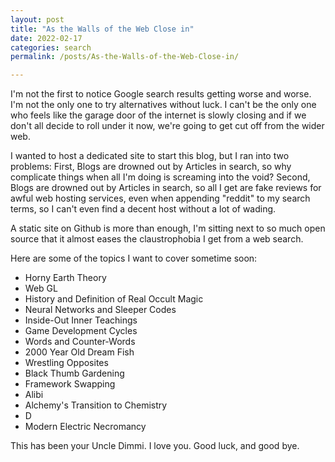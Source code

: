 ```yaml
---
layout: post
title: "As the Walls of the Web Close in"
date: 2022-02-17
categories: search
permalink: /posts/As-the-Walls-of-the-Web-Close-in/

---
```

I'm not the first to notice Google search results getting worse and worse. I'm not the only one to try alternatives without luck. I can't be the only one who feels like the garage door of the internet is slowly closing and if we don't all decide to roll under it now, we're going to get cut off from the wider web.

I wanted to host a dedicated site to start this blog, but I ran into two problems:
First, Blogs are drowned out by Articles in search, so why complicate things when all I'm doing is screaming into the void?
Second, Blogs are drowned out by Articles in search, so all I get are fake reviews for awful web hosting services, even when appending "reddit" to my search terms, so I can't even find a decent host without a lot of wading.

A static site on Github is more than enough, I'm sitting next to so much open source that it almost eases the claustrophobia I get from a web search.

Here are some of the topics I want to cover sometime soon:
- Horny Earth Theory
- Web GL
- History and Definition of Real Occult Magic
- Neural Networks and Sleeper Codes
- Inside-Out Inner Teachings
- Game Development Cycles
- Words and Counter-Words
- 2000 Year Old Dream Fish
- Wrestling Opposites
- Black Thumb Gardening
- Framework Swapping
- Alibi
- Alchemy's Transition to Chemistry
- D
- Modern Electric Necromancy

This has been your Uncle Dimmi. 
I love you.
Good luck, and good bye.
